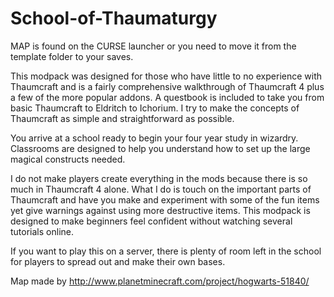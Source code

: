 # School-of-Thaumaturgy
MAP is found on the CURSE launcher or you need to move it from the template folder to your saves.

This modpack was designed for those who have little to no experience with Thaumcraft and is a fairly comprehensive walkthrough of Thaumcraft 4 plus a few of the more popular addons. A questbook is included to take you from basic Thaumcraft to Eldritch to Ichorium. I try to make the concepts of Thaumcraft as simple and straightforward as possible.
 
You arrive at a school ready to begin your four year study in wizardry. Classrooms are designed to help you understand how to set up the large magical constructs needed. 
 
I do not make players create everything in the mods because there is so much in Thaumcraft 4 alone. What I do is touch on the important parts of Thaumcraft and have you make and experiment with some of the fun items yet give warnings against using more destructive items. This modpack is designed to make beginners feel confident without watching several tutorials online. 
 
If you want to play this on a server, there is plenty of room left in the school for players to spread out and make their own bases.
 
Map made by http://www.planetminecraft.com/project/hogwarts-51840/

